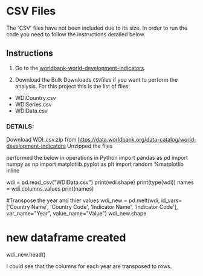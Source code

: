 # CSV Files

The `CSV' files have not been included due to its size. In order to run the code you need to follow the instructions detailed below.

## Instructions

1. Go to the [worldbank-world-development-indicators](https://datacatalog.worldbank.org/dataset/world-development-indicators).

2. Download the Bulk Downloads `CSV`files if you want to perform the analysis. 
For this project this is the list of files:

- WDICountry.csv
- WDISeries.csv
- WDIData.csv

### DETAILS: 

Download WDI_csv.zip from https://data.worldbank.org/data-catalog/world-development-indicators
Unzipped the files

performed the below in operations in Python
import pandas as pd
import numpy as np
import matplotlib.pyplot as plt
import random
%matplotlib inline

wdi = pd.read_csv("WDIData.csv")
print(wdi.shape)
print(type(wdi))
names = wdi.columns.values
print(names)

#Transpose the year and thier values
wdi_new = pd.melt(wdi, id_vars=['Country Name', 'Country Code', 'Indicator Name', 'Indicator Code'], var_name="Year", value_name="Value") 
wdi_new.shape
# new dataframe created
wdi_new.head() 

I could see that the columns for each year are transposed to rows.

